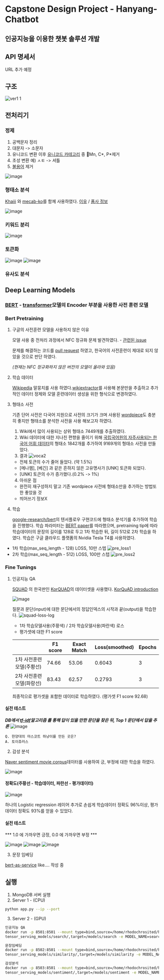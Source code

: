 # Capstone Design Project - Hanyang-Chatbot
## 인공지능을 이용한 챗봇 솔루션 개발

## API 명세서
URL 추가 예정

## 구조
![ver1 1](https://user-images.githubusercontent.com/12870549/58152750-46760380-7ca8-11e9-966d-228c522dc6e8.png)

## 전처리기
### 정제
1. 공백문자 정리
2. 대문자 -> 소문자
3. 유니코드 변환 이후 [유니코드 카테고리](https://www.fileformat.info/info/unicode/category/index.htm) 중 Mn, C*, P*제거
4. 초성 변환 예) ㅅㅌ -> 셔틀
5. [불용어](https://www.ranks.nl/stopwords/korean) 제거

![image](https://user-images.githubusercontent.com/12870549/58176137-9d95cb80-7cdc-11e9-8cb1-05d9247b8f7e.png)
### 형태소 분석

[Khaiii](https://github.com/kakao/khaiii) 와 [mecab-ko](https://bitbucket.org/eunjeon/mecab-ko-dic)를 함께 사용하였다. [이유](https://www.notion.so/mhlee/Khaiii-vs-Mecab-444874c394d3461eb6d8ece8b6615a5d) / [품사 정보](https://docs.google.com/spreadsheets/d/1-9blXKjtjeKZqsf4NzHeYJCrr49-nXeRF6D80udfcwY/edit?usp=sharing)

![image](https://user-images.githubusercontent.com/12870549/58176400-244aa880-7cdd-11e9-8bd1-7bc8641008bb.png)
### 키워드 분리
![image](https://user-images.githubusercontent.com/12870549/58177973-4b56a980-7ce0-11e9-9dd8-45adbb74f0f5.png)
### 토큰화
![image](https://user-images.githubusercontent.com/12870549/58178014-5f9aa680-7ce0-11e9-9742-954f31db95bf.png)
![image](https://user-images.githubusercontent.com/12870549/58180415-084b0500-7ce5-11e9-8e95-741ff1fde7e7.png)


### 유사도 분석

## Deep Learning Models
### [BERT](https://arxiv.org/pdf/1810.04805.pdf) - [transformer](https://arxiv.org/abs/1706.03762)모델의 Encoder 부분을 사용한 사전 훈련 모델


### Bert Pretraining
1. 구글의 사전훈련 모델을 사용하지 않은 이유
    
    모델 사용 중 전처리 과정에서 NFC 정규화 문제 발견하였다. - [관련된 issue](https://github.com/google-research/bert/issues/138)

    문제를 해결하는 코드를 [pull request](https://github.com/google-research/bert/pull/512) 하였고, 한국어의 사전훈련이 제대로 되지 않았을 것으로 판단 하였다. 
    
    *(현재는 NFC 정규화하지 않은 버전의 모델이 올라와 있음)*
2. 학습 데이터
   
   [Wikipedia](https://ko.wikipedia.org/wiki/%EC%9C%84%ED%82%A4%EB%B0%B1%EA%B3%BC:%EB%8D%B0%EC%9D%B4%ED%84%B0%EB%B2%A0%EC%9D%B4%EC%8A%A4_%EB%8B%A4%EC%9A%B4%EB%A1%9C%EB%93%9C) 말뭉치를 사용 하였다.[wikiextractor](https://github.com/attardi/wikiextractor)를 사용해 본문만을 추출하고 추가적인 데이터 정제와 모델 훈련데이터 생성을 위한 형식으로 변경하였다.
3. 형태소 사전
   
   기존 단어 사전은 다국어 지원으로 사전의 크기가 크며 사용된 [wordpiece](https://arxiv.org/pdf/1609.08144.pdf)도 충분히 좋지만 형태소를 분석한 사전을 사용 해보고자 하였다.

   1. Wiki에서 많이 사용되는 상위 형태소 7449개를 추출하였다.
   2. Wiki 데이터에 대한 지나친 편향을 줄이기 위해 [국립국어원의 자주사용되는 한국어 어휘 데이터](https://ko.wiktionary.org/wiki/%EB%B6%80%EB%A1%9D:%EC%9E%90%EC%A3%BC_%EC%93%B0%EC%9D%B4%EB%8A%94_%ED%95%9C%EA%B5%AD%EC%96%B4_%EB%82%B1%EB%A7%90_5800)의 형태소 1842개를 추가하여 9169개의 형태소 사전을 만들었다.
   3. 결과
    ![voca2](https://user-images.githubusercontent.com/12870549/58157120-a4a7e400-7cb2-11e9-9ff7-2e98aeb991c9.png)
    - 전체 토큰의 수가 줄어 들었다. (약 1.5%)
    - [메나헴], [베긴] 과 같은 흔하지 않은 고유명사가 [UNK] 토큰화 되었다.
    - [UNK] 토큰의 수가 증가했다.(0.2% -> 1%)
   4. 아쉬운 점
     - 완전히 재구성하지 말고 기존 wordpiece 사전에 형태소만을 추가하는 방법또한 좋았을 것
     - 띄어쓰기 정보X
4. 학습
    
    [google-research/bert](https://github.com/google-research/bert)의 텐서플로우 구현코드에 형태소 분석기를 추가하여 학습을 진행했다. 학습 파라미터는 [BERT paper](https://arxiv.org/pdf/1810.04805.pdf)를 따라했으며, pretraining tip에 따라 학습데이터의 문장의 길이를 128로 두고 1차 학습한 뒤, 길이 512로 2차 학습을 하였다. 학습은 구글 클라우드 플랫폼의 Nvidia Tesla T4를 사용하였다.

- 1차 학습(max_seq_length - 128) LOSS, 10만 스텝
![pre_loss1](https://user-images.githubusercontent.com/12870549/58158773-0ddd2680-7cb6-11e9-94fa-bcaa8260b422.png)
- 2차 학습(max_seq_length - 512) LOSS, 100만 스텝
![pre_loss2](https://user-images.githubusercontent.com/12870549/58158771-0ddd2680-7cb6-11e9-8c0c-6e644e49ba25.png)

### Fine Tunings
1. 인공지능 QA

    [SQUAD](https://rajpurkar.github.io/SQuAD-explorer/) 의 한국판인 [KorQUAD](https://korquad.github.io/)의 데이터셋을 사용했다. [KorQuAD introduction](https://www.slideshare.net/SeungyoungLim/korquad-introduction)

    ![image](https://user-images.githubusercontent.com/12870549/58159814-39611080-7cb8-11e9-9d16-4bd39234358f.png)

    질문과 문단(input)에 대한 문단에서의 정답인덱스의 시작과 끝(output)을 학습한다. 
    ![squad-loss-log](https://user-images.githubusercontent.com/12870549/58160979-631b3700-7cba-11e9-8264-8045c9f48f28.png)

    - 1차 학습모델사용(주황색) / 2차 학습모델사용(파란색) 로스
    - 평가셋에 대한 F1 score
  
    |                           | F1 score | Exact Match | Loss(smoothed) | Epochs |
    |:-------------------------:|----------|-------------|----------------|--------|
    | 1차 사전훈련 모델(주황선) | 74.66    | 53.06       | 0.6043         | 3      |
    | 2차 사전훈련 모델(파랑선) | 83.43    | 62.57       | 0.2793         | 3      |

    최종적으로 평가셋을 포함한 데이터로 학습하였다. (평가셋 F1 score 92.68)

#### 실전 테스트

***DB에서 [tf-idf](https://ko.wikipedia.org/wiki/Tf-idf)알고리즘 를 통해 답이 있을 만한 문단을 찾은 뒤, Top 1 문단에서 답을 추론***
![image](https://user-images.githubusercontent.com/12870549/58178432-2ca4e280-7ce1-11e9-99a2-f6cfcfb11bd4.png)

```
Q. 한양대의 마스코트 하냥이를 만든 곳은?
A. 토이츄러스
```
2. 감성 분석

[Naver sentiment movie corpus](https://github.com/e9t/nsmc/)데이터를 사용하여 긍, 부정에 대한 학습을 하였다.

![image](https://user-images.githubusercontent.com/12870549/58162013-4da70c80-7cbc-11e9-9510-3fc5570bb9e5.png)

#### 정확도(주황선 - 학습데이터, 파란선 - 평가데이터)
![image](https://user-images.githubusercontent.com/12870549/58162772-c2c71180-7cbd-11e9-8ea5-1c9e16405062.png)

하나의 Logistic regression 레이어 추가로 손쉽게 학습데이터 정확도 96%이상, 평가데이터 정확도 93%를 얻을 수 있었다.

#### 실전 테스트
*** 1.0 에 가까우면 긍정, 0.0 에 가까우면 부정 ***

![image](https://user-images.githubusercontent.com/12870549/58179390-13049a80-7ce3-11e9-837c-ad13f83c6508.png)
![image](https://user-images.githubusercontent.com/12870549/58180828-ad65dd80-7ce5-11e9-9a82-736f7df5952c.png)
![image](https://user-images.githubusercontent.com/12870549/58181033-00d82b80-7ce6-11e9-9560-884a1419edc2.png)


3. 문장 임베딩

[bert-as-service](https://github.com/hanxiao/bert-as-service) like.... 작성 중



## 실행
1. MongoDB 서버 실행
2. Server 1 - (CPU)
```bash
python app.py --ip --port
```
3. Server 2 - (GPU)
```bash
인공지능 QA
docker run -p 8501:8501 --mount type=bind,source=/home/rhodochrosited/hdd2/ \
tensor_serving_models/search/,target=/models/search -e MODEL_NAME=search -t tensorflow/serving
```
```bash
문장임베딩
docker run -p 8502:8501 --mount type=bind,source=/home/rhodochrosited/hdd2/ \
tensor_serving_models/similarity/,target=/models/similarity -e MODEL_NAME=similarity -t tensorflow/serving
```
```bash
감성분석
docker run -p 8503:8501 --mount type=bind,source=/home/rhodochrosited/hdd2/ \
tensor_serving_models/sentiment/,target=/models/sentiment -e MODEL_NAME=sentiment -t tensorflow/serving
```